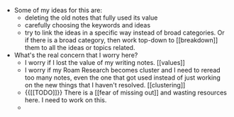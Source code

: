 - Some of my ideas for this are:
    - deleting the old notes that fully used its value
    - carefully choosing the keywords and ideas
    - try to link the ideas in a specific way instead of broad categories. Or if there is a broad category, then work top-down to [[breakdown]] them to all the ideas or topics related.
- What's the real concern that I worry here?
    - I worry if I lost the value of my writing notes. [[values]]
    - I worry if my Roam Research becomes cluster and I need to reread too many notes, even the one that got used instead of just working on the new things that I haven't resolved. [[clustering]]
    - {{[[TODO]]}} There is a [[fear of missing out]] and wasting resources here. I need to work on this. 
    - 
